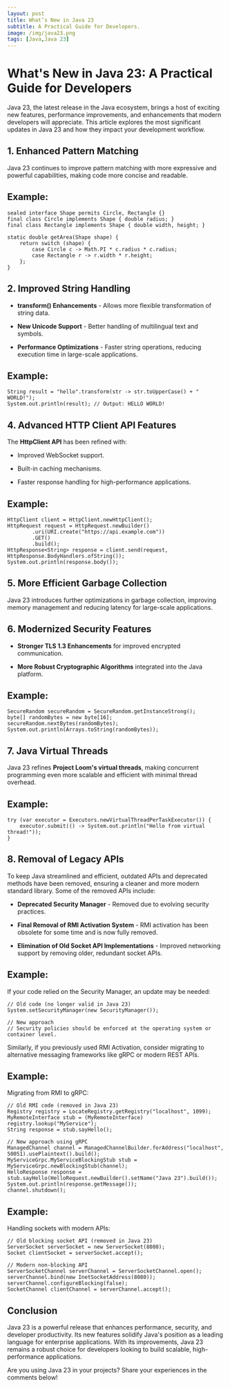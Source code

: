 ```yaml
---
layout: post
title: What’s New in Java 23
subtitle: A Practical Guide for Developers.
image: /img/java23.png
tags: [Java,Java 23]
---
```


# What's New in Java 23: A Practical Guide for Developers



Java 23, the latest release in the Java ecosystem, brings a host of exciting new features, performance improvements, and enhancements that modern developers will appreciate. This article explores the most significant updates in Java 23 and how they impact your development workflow.

## 1. Enhanced Pattern Matching

Java 23 continues to improve pattern matching with more expressive and powerful capabilities, making code more concise and readable.

## Example:

    sealed interface Shape permits Circle, Rectangle {}
    final class Circle implements Shape { double radius; }
    final class Rectangle implements Shape { double width, height; }
    
    static double getArea(Shape shape) {
        return switch (shape) {
            case Circle c -> Math.PI * c.radius * c.radius;
            case Rectangle r -> r.width * r.height;
        };
    }

## 2. Improved String Handling

* **transform() Enhancements** - Allows more flexible transformation of string data.

* **New Unicode Support** - Better handling of multilingual text and symbols.

* **Performance Optimizations** - Faster string operations, reducing execution time in large-scale applications.

## Example:

    String result = "hello".transform(str -> str.toUpperCase() + " WORLD!");
    System.out.println(result); // Output: HELLO WORLD!

## 4. Advanced HTTP Client API Features

The **HttpClient API** has been refined with:

* Improved WebSocket support.

* Built-in caching mechanisms.

* Faster response handling for high-performance applications.

## Example:

    HttpClient client = HttpClient.newHttpClient();
    HttpRequest request = HttpRequest.newBuilder()
            .uri(URI.create("https://api.example.com"))
            .GET()
            .build();
    HttpResponse<String> response = client.send(request, HttpResponse.BodyHandlers.ofString());
    System.out.println(response.body());

## 5. More Efficient Garbage Collection

Java 23 introduces further optimizations in garbage collection, improving memory management and reducing latency for large-scale applications.

## 6. Modernized Security Features

* **Stronger TLS 1.3 Enhancements** for improved encrypted communication.

* **More Robust Cryptographic Algorithms** integrated into the Java platform.

## Example:

    SecureRandom secureRandom = SecureRandom.getInstanceStrong();
    byte[] randomBytes = new byte[16];
    secureRandom.nextBytes(randomBytes);
    System.out.println(Arrays.toString(randomBytes));

## 7. Java Virtual Threads

Java 23 refines **Project Loom's virtual threads**, making concurrent programming even more scalable and efficient with minimal thread overhead.

## Example:

    try (var executor = Executors.newVirtualThreadPerTaskExecutor()) {
        executor.submit(() -> System.out.println("Hello from virtual thread!"));
    }

## 8. Removal of Legacy APIs

To keep Java streamlined and efficient, outdated APIs and deprecated methods have been removed, ensuring a cleaner and more modern standard library. Some of the removed APIs include:

* **Deprecated Security Manager** - Removed due to evolving security practices.

* **Final Removal of RMI Activation System** - RMI activation has been obsolete for some time and is now fully removed.

* **Elimination of Old Socket API Implementations** - Improved networking support by removing older, redundant socket APIs.

## Example:

If your code relied on the Security Manager, an update may be needed:

    // Old code (no longer valid in Java 23)
    System.setSecurityManager(new SecurityManager());
    
    // New approach
    // Security policies should be enforced at the operating system or container level.

Similarly, if you previously used RMI Activation, consider migrating to alternative messaging frameworks like gRPC or modern REST APIs.

## Example:

Migrating from RMI to gRPC:

    // Old RMI code (removed in Java 23)
    Registry registry = LocateRegistry.getRegistry("localhost", 1099);
    MyRemoteInterface stub = (MyRemoteInterface) registry.lookup("MyService");
    String response = stub.sayHello();
    
    // New approach using gRPC
    ManagedChannel channel = ManagedChannelBuilder.forAddress("localhost", 50051).usePlaintext().build();
    MyServiceGrpc.MyServiceBlockingStub stub = MyServiceGrpc.newBlockingStub(channel);
    HelloResponse response = stub.sayHello(HelloRequest.newBuilder().setName("Java 23").build());
    System.out.println(response.getMessage());
    channel.shutdown();

## Example:

Handling sockets with modern APIs:

    // Old blocking socket API (removed in Java 23)
    ServerSocket serverSocket = new ServerSocket(8080);
    Socket clientSocket = serverSocket.accept();
    
    // Modern non-blocking API
    ServerSocketChannel serverChannel = ServerSocketChannel.open();
    serverChannel.bind(new InetSocketAddress(8080));
    serverChannel.configureBlocking(false);
    SocketChannel clientChannel = serverChannel.accept();

## Conclusion

Java 23 is a powerful release that enhances performance, security, and developer productivity. Its new features solidify Java's position as a leading language for enterprise applications. With its improvements, Java 23 remains a robust choice for developers looking to build scalable, high-performance applications.

Are you using Java 23 in your projects? Share your experiences in the comments below!
